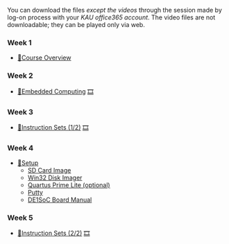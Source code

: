 You can download the files *except the videos* through the session made by log-on process with your *KAU office365 account*. The video files are not downloadable; they can be played only via web.

### Week 1
  * [📝Course Overview](https://kau365-my.sharepoint.com/:p:/g/personal/taehwan_kim_kau_ac_kr/EXY8r0nToL1AqoLwxLgNrMUBkbacTkCoG46W7CFBduFeFg?e=bnaP2T)

### Week 2
  * [📝Embedded Computing](https://kau365-my.sharepoint.com/:b:/g/personal/taehwan_kim_kau_ac_kr/Efj6D9Gzjh9Fg3ugOnaRPvYBB4VfW3rFSHzaMIuSINmdmA?e=wnBfNK) [🎞](https://youtu.be/ZDY-N8wqBGE)

### Week 3
  * [📝Instruction Sets (1/2)](https://kau365-my.sharepoint.com/:b:/g/personal/taehwan_kim_kau_ac_kr/EVDbFvSmKnFLk0waTbfg1BABjrETMqYsjdrS4tcrm7DV8g?e=4hbKCt) [🎞](https://youtu.be/JFBT7cxq1P0)

### Week 4
  * [🧪Setup](https://kau365-my.sharepoint.com/:p:/g/personal/taehwan_kim_kau_ac_kr/EXM8IOG_659GnYB6i6-elBkBtmGC2OoQQtuR2gOxa_RhDQ?e=g49iuF)
    * [SD Card Image](https://kau365-my.sharepoint.com/:u:/g/personal/taehwan_kim_kau_ac_kr/EQic1LSGiI5CjQcNH-jI1mcBKZjq_cHzGx2dndspfKMuEQ?e=9XWBk3)
    * [Win32 Disk Imager](https://sourceforge.net/projects/win32diskimager)
    * [Quartus Prime Lite (optional)](https://fpgasoftware.intel.com/18.1/?edition=lite)
    * [Putty](https://www.putty.org )
    * [DE1SoC Board Manual](https://www.terasic.com.tw/cgi-bin/page/archive.pl?Language=English&CategoryNo=167&No=836&PartNo=1)

### Week 5
  * [📝Instruction Sets (2/2)](https://kau365-my.sharepoint.com/:b:/g/personal/taehwan_kim_kau_ac_kr/EeEOnGo9uBJJqxaeKoAYd9sBziiGIFZB11xf7qyAM2qM8g?e=rAA3HS) [🎞](https://youtu.be/MCvb9-w8GMM)


<!---
### Week 1 (Mar. 2 -- Mar. 8)
  * [Course Overview](https://kau365-my.sharepoint.com/:p:/g/personal/taehwan_kim_kau_ac_kr/EQeSZGpn5lZLtVey8MpmysYBjf-HeuNjASTVXBxhOpSMOg?e=qagN3E)
  * [📝Embedded Computing](https://kau365-my.sharepoint.com/:b:/g/personal/taehwan_kim_kau_ac_kr/Ee9fMb3BZzBJksBEqD7L3bcBOz5mempADm1TJkyCbeVGIQ?e=nUHUH9) [🎞](https://youtu.be/ZDY-N8wqBGE)

### Week 2 (Mar. 9 -- Mar. 15)
  * [📝Instruction Sets (1/2)](https://kau365-my.sharepoint.com/:b:/g/personal/taehwan_kim_kau_ac_kr/ERVsHHVj6o9CnwCAPFqOgiwBOENUdeqoL4nDw__gTGRH-Q?e=SMznF3) [🎞](https://youtu.be/JFBT7cxq1P0)

### Week 3 (Mar. 16 -- Mar. 22)
  * [Lab Operatig Rules](https://kau365-my.sharepoint.com/:p:/g/personal/taehwan_kim_kau_ac_kr/EURYoo7YuthIsIaAiP_n7CsB-GbxNSfK_v5Y3iI5idgb5w?e=nTRHDN)
  * [🧪Lab1. Setup](https://kau365-my.sharepoint.com/:b:/g/personal/taehwan_kim_kau_ac_kr/EVOiD9OKlWBPmnYAIVrUUj0BTlhVyGyNyw-LQmxaO0eKmA?e=vDe0aV) [🎞](https://youtu.be/ZAqel8k20LM)
    * [Linux Image for the Labs](https://kau365-my.sharepoint.com/:u:/g/personal/taehwan_kim_kau_ac_kr/EQbX14uXf81DoWSI-oMyQwMB08rUfoqxbgYILbkEZPocDA?e=DtI5OD)
    * [Win32 Disk Imager](https://sourceforge.net/projects/win32diskimager/)
    * [Report Template](https://kau365-my.sharepoint.com/:w:/g/personal/taehwan_kim_kau_ac_kr/Eb2LxR5JrtBDm3fOo8VaUn8BQbgiakmidv2pU_MQjT7DLA?e=xhMghy); Download and use this file to write the reports for Lab1 through Lab5.

### Week 4 (Mar. 23 -- Mar. 29)
  * [📝Instruction Sets (2/2)](https://kau365-my.sharepoint.com/:b:/g/personal/taehwan_kim_kau_ac_kr/EZtZPd8EuYhNvAk8-LiQxhYBxcCu1LI2uz-InsL-GxL2dA?e=fZlmKs) [🎞](https://youtu.be/MCvb9-w8GMM)

### Week 5 (Mar. 30 -- Apr. 5)
  * [🧪Lab2. ARM Assembly](https://kau365-my.sharepoint.com/:b:/g/personal/taehwan_kim_kau_ac_kr/EajmVlWwBlZBtIptqYd42KsBZw3NGQ65Z_DVRVA7422ZuA?e=dvlIPI) [🎞](https://youtu.be/v47uz8A3neY)
    * [Introduction to the ARM processor Using ARM Toolchain](https://kau365-my.sharepoint.com/:b:/g/personal/taehwan_kim_kau_ac_kr/EaaypY1mhQ5MhmNu1Lci08YBbNbhLSsT-EwmM5b5tvA4fQ?e=UHhtS1)

### Week 6 (Apr. 6 -- Apr. 12)
  * [📝CPUs](https://kau365-my.sharepoint.com/:b:/g/personal/taehwan_kim_kau_ac_kr/EU5SgJXyToBBqAGvrVUl5BYBcCedGT8cEBdfhKVK6O4RuQ?e=gChyhs) [🎞](https://youtu.be/7MU3a7IVePE)
  
### Week 7 (Apr. 13 -- Apr. 19)
  * [📝Computing Platforms](https://kau365-my.sharepoint.com/:b:/g/personal/taehwan_kim_kau_ac_kr/EQn3HC5-fOxMvsXNhyqyT3EBl-8iWaxM_jvaoME-AqkVBw?e=IqyhJZ) [🎞](https://youtu.be/OxmvfApox7w)
  
### Week 8 (Apr. 20 -- Apr. 26)
  * [🧪Lab3. Memory-Mapped IO](https://kau365-my.sharepoint.com/:b:/g/personal/taehwan_kim_kau_ac_kr/EQb2HfycGbxMo2xmW2K2s-0BPvMflep3SeAI46kkR2ZELg?e=FYCoxa) [🎞](https://youtu.be/7wIsj4VPMLw)
    * [address_map_arm.h](https://kau365-my.sharepoint.com/:u:/g/personal/taehwan_kim_kau_ac_kr/EU_TGfXyStpKhTb2dioo3dUBA5GFCLBpLAhD4s0edk3AOA?e=G5vdgy)

### Week 9 (Apr. 27 -- May 3)
  * [📝Program Design and Analysis](https://kau365-my.sharepoint.com/:b:/g/personal/taehwan_kim_kau_ac_kr/ESrYUPDWWxZHp5IzRiWS4VIBQjx9k2qHrTUn469DXzTvXw?e=epDBdD) [🎞](https://youtu.be/894tqO91ZJo)

### Week 10 (May 4 -- May 10)
  * [📝Processes and Operating Systems](https://kau365-my.sharepoint.com/:b:/g/personal/taehwan_kim_kau_ac_kr/Ea6lsj2ZFehCkS10uIkTSGgBoYVkAj6NORQxXU-TVGIebQ?e=1PdW7h) [🎞](https://youtu.be/-ywJL582dbc)

### Week 11 (May 11 -- May 17)
  * [🧪Lab4. Device Driver](https://kau365-my.sharepoint.com/:b:/g/personal/taehwan_kim_kau_ac_kr/EerzO17yj9VNkKZ3UaRsUY4BJObGPNZ6wX150hWQnlkvvw?e=EOobYK) [🎞](https://youtu.be/7YmU7R0ytVc)
    * [interrupt_ID.h](https://kau365-my.sharepoint.com/:u:/g/personal/taehwan_kim_kau_ac_kr/EQ828y-EOC9BsChLxDA1KXAB_479sZ3aIK9caCNzf9D6eA?e=QwrvfY)

### Week 12 -- 13 (May 18 -- May 31)
  * [🧪Lab5. Accelerator](https://kau365-my.sharepoint.com/:b:/g/personal/taehwan_kim_kau_ac_kr/Efuq2QdMxJ9FsoCv-fW6goIBgrkuBAydRdr_1gpgjTQr0g?e=ln1hFC) [🎞](https://youtu.be/vqxrBQjbU4c)
    * Systems for DE1-SoC Board
      * [Base System](https://kau365-my.sharepoint.com/:u:/g/personal/taehwan_kim_kau_ac_kr/ETlKZZd6kP9PoWbwS-nvu6sBtf2KHTffsJ4JIzuCtYOOIg?e=GD6eYh)
      * [Example System (with custom PIO)](https://kau365-my.sharepoint.com/:u:/g/personal/taehwan_kim_kau_ac_kr/EZ-mrUUdLCtFuqJ29VRotUsBjNjxg3YNwrX_IA7ReBud2A?e=jRA4jB)
      * [Example System (with XNORpopcount)](https://kau365-my.sharepoint.com/:u:/g/personal/taehwan_kim_kau_ac_kr/EXWz_IBOHO5PtNC70j879NUBpcKEGkZTR0DiMEO0dhloGQ?e=XNGPGH)
    * References
      * [Avalon Interface](https://kau365-my.sharepoint.com/:b:/g/personal/taehwan_kim_kau_ac_kr/Ef8SQY1RtlRJmdpeb1PtjgMB_fGfsuP26Gmm3_rMv-eCOg?e=q9Bywl)
      * [Verilog HDL for Circuit Synthesis (1/2)](https://youtu.be/egp8SYCLV5w)
      * [Verilog HDL for Circuit Synthesis (2/2)](https://youtu.be/zqMoHaf6--U)
      
### Week 14 (Jun. 1 -- Jun. 7)
  * [📝IoT Systems](https://kau365-my.sharepoint.com/:b:/g/personal/taehwan_kim_kau_ac_kr/EWfAmEXKQeJDnARyuFfN4KsBQfFTKuryyQcEWAPr_3X4zg?e=3PY72F) [🎞](https://youtu.be/1YkP_kZKhkk)
  * [📝Embedded Multiprocessors](https://kau365-my.sharepoint.com/:b:/g/personal/taehwan_kim_kau_ac_kr/Eb5uOkD6ovNPm_Q7ItpFvRkBXOiWXYjphaMsfAH7pbaB4w?e=NtihBf) [🎞](https://youtu.be/pOxUW3SMtT0)
  
### Week 15 (Complimentary) (Jun. 8 -- Jun. 14)
### Week 16 (Jun. 15 -- Jun. 21)
  * Final Exam
-->
